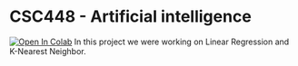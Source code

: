 # CSC448 - Artificial intelligence
[![Open In Colab](https://colab.research.google.com/assets/colab-badge.svg)](https://colab.research.google.com/github/MuradAle/CSC448/blob/main/MachineLearning.ipynb)
In this project we were working on Linear Regression and K-Nearest Neighbor.
